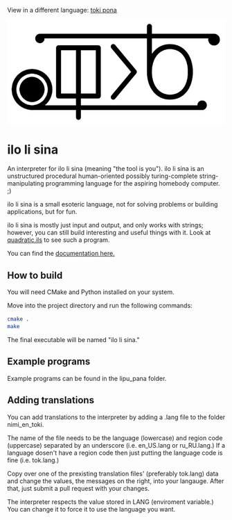 View in a different language: [toki pona](../README.md "lukin kepeken toki pona")

![ilo li sina logo](../sitelen-suli.png)

# **ilo li sina**

An interpreter for ilo li sina (meaning "the tool is you"). ilo li sina is an unstructured procedural human-oriented possibly turing-complete string-manipulating programming language for the aspiring homebody computer. ;)

ilo li sina is a small esoteric language, not for solving problems or building applications, but for fun.

ilo li sina is mostly just input and output, and only works with strings; however, you can still build interesting and useful things with it. Look at [quadratic.ils](../lipu_pana/quadratic.ils "Quadratic solver in ilo li sina") to see such a program.

You can find the [documentation here.](nasin_kepeken-en_US.md "ilo li sina documentation")

## **How to build**

You will need CMake and Python installed on your system.

Move into the project directory and run the following commands:

```bash
cmake .
make
```

The final executable will be named "ilo li sina."

## **Example programs**

Example programs can be found in the lipu_pana folder.

## **Adding translations**

You can add translations to the interpreter by adding a .lang file to the folder nimi_en_toki.

The name of the file needs to be the language (lowercase) and region code (uppercase) separated by an underscore (i.e. en_US.lang or ru_RU.lang.) If a language dosen't have a region code then just putting the language code is fine (i.e. tok.lang.)

Copy over one of the prexisting translation files' (preferably tok.lang) data and change the values, the messages on the right, into your langauge. After that, just submit a pull request with your changes.

The interpreter respects the value stored in LANG (enviroment variable.) You can change it to force it to use the language you want.
